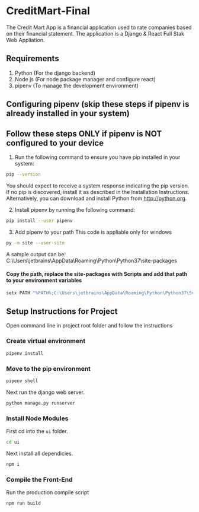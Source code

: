 # CreditMart-Final

The Credit Mart App is a financial application used to rate companies based on their financial statement.
The application is a Django & React Full Stak Web Appliation.

## Requirements 

1. Python (For the django backend) 
2. Node js (For node package manager and configure react)
3. pipenv (To manage the development environment)

## Configuring pipenv (skip these steps if pipenv is already installed in your system)
## Follow these steps ONLY if pipenv is NOT configured to your device 

1. Run the following command to ensure you have pip installed in your system:
```bash
pip --version
```
You should expect to receive a system response indicating the pip version. 
If no pip is discovered, install it as described in the Installation Instructions. 
Alternatively, you can download and install Python from http://python.org.

2. Install pipenv by running the following command:
```bash
pip install --user pipenv
```

3. Add pipenv to your path 
This code is appliable only for windows
```bash
py -m site --user-site
```
A sample output can be:
C:\Users\jetbrains\AppData\Roaming\Python\Python37\site-packages

#### Copy the path, replace the site-packages with Scripts and add that path to your environment variables
```bash
setx PATH "%PATH%;C:\Users\jetbrains\AppData\Roaming\Python\Python37\Scripts"
```

## Setup Instructions for Project

Open command line in project root folder and follow the instructions
### Create virtual environment

```bash
pipenv install
```
### Move to the pip environment

```bash 
pipenv shell
```
Next run the django web server.
```bash
python manage.py runserver
```
### Install Node Modules

First cd into the ```ui``` folder.
```bash
cd ui
```
Next install all dependicies.
```bash
npm i
```

### Compile the Front-End

Run the production compile script
```bash
npm run build
```
